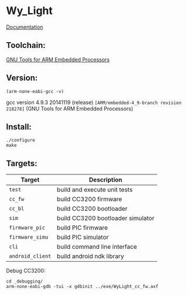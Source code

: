 Wy_Light
===========

 [Documentation](http://polybassa.github.com/WyLight/index.html)

Toolchain: 
----------
 [GNU Tools for ARM Embedded Processors](https://launchpad.net/gcc-arm-embedded/)	


Version:  
-----------
```(arm-none-eabi-gcc -v)```

gcc version 4.9.3 20141119 (release) `[ARM/embedded-4_9-branch revision 218278]` (GNU Tools for ARM Embedded Processors) 


Install:
-----------
```
./configure
make
```


Targets:
-----------
| Target	  | Description
|-----------------|--------------
| `test`          | build and execute unit tests        
| `cc_fw`         | build CC3200 firmware               
| `cc_bl`         | build CC3200 bootloader             
| `sim`           | build CC3200 bootloader simulator   
| `firmware_pic`  | build PIC firmware                  
| `firmware_simu` | build PIC simulator                 
| `cli`           | build command line interface       
| `android_client`| build android ndk library


Debug CC3200:
```
cd _debugging/
arm-none-eabi-gdb -tui -x gdbinit ../exe/WyLight_cc_fw.axf
```
